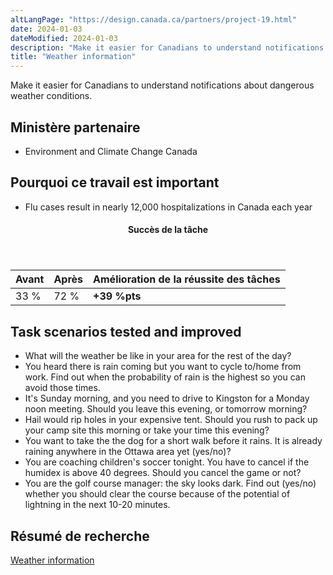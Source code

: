 ```yaml
---
altLangPage: "https://design.canada.ca/partners/project-19.html"
date: 2024-01-03
dateModified: 2024-01-03
description: "Make it easier for Canadians to understand notifications about dangerous weather conditions."
title: "Weather information"
---
```

<p>Make it easier for Canadians to understand notifications about dangerous weather conditions.</p>
<h2>Ministère partenaire</h2>
<ul>
  <li>Environment and Climate Change Canada</li>
</ul>
<h2>Pourquoi ce travail est important</h2>
<ul>
  <li>Flu cases result in nearly 12,000 hospitalizations in Canada each year</li>
</ul>
<div class="row mrgn-tp-lg mrgn-bttm-lg">
  <div class="col-md-8">
    <div class="panel panel-success">
      <header class="panel-heading">
        <h4 class="panel-title text-center">Succès de la tâche</h4>
      </header>
      <table class="table">
        <thead>
          <tr style="">
            <th scope="col" class="col-md-3">Avant</th>
            <th scope="col" class="col-md-3">Après</th>
            <th scope="col" class="col-md-6">Amélioration de la réussite des tâches</th>
          </tr>
        </thead>
        <tbody>
          <tr>
            <td class="table-smnum">33&nbsp;%</td>
            <td class="table-smnum">72&nbsp;%</td>
            <td class="table-smnum"><span class="text-success"><strong>+39&nbsp;%pts</strong></span></td>
          </tr>
        </tbody>
      </table>
    </div>
  </div>
</div>
<h2>Task scenarios tested and improved</h2>
<ul class="lst-spcd">
  <li>What will the weather be like in your area for the rest of the day?</li>
  <li>You heard there is rain coming but you want to cycle to/home from work. Find out when the probability of rain is the highest so you can avoid those times.</li>
  <li>It's Sunday morning, and you need to drive to Kingston for a Monday noon meeting. Should you leave this evening, or tomorrow morning?</li>
  <li>Hail would rip holes in your expensive tent. Should you rush to pack up your camp site this morning or take your time this evening?</li>
  <li>You want to take the the dog for a short walk before it rains. It is already raining anywhere in the Ottawa area yet (yes/no)?</li>
  <li>You are coaching children's soccer tonight. You have to cancel if the humidex is above 40 degrees. Should you cancel the game or not?</li>
  <li>You are the golf course manager: the sky looks dark. Find out (yes/no) whether you should clear the course because of the potential of lightning in the next 10-20 minutes.</li>
</ul>
<h2>Résumé de recherche</h2>
<p><a href="https://blogue.canada.ca/resumes-recherche/weather-research-summary.html">Weather information</a></p>
